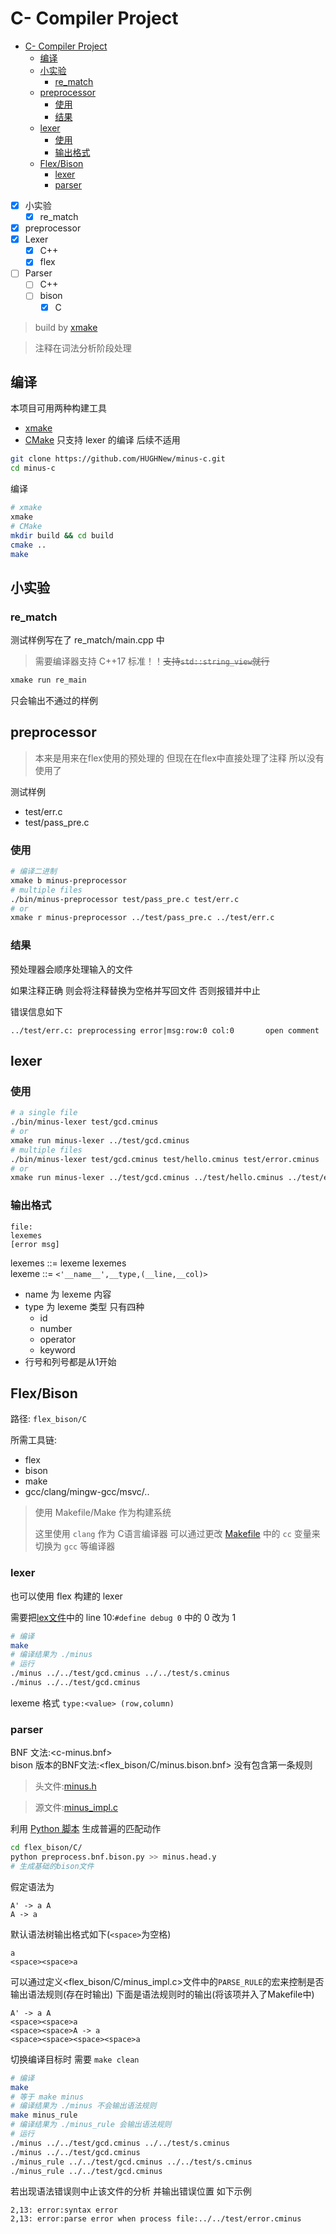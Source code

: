 # C- Compiler Project

- [C- Compiler Project](#c--compiler-project)
  - [编译](#编译)
  - [小实验](#小实验)
    - [re_match](#re_match)
  - [preprocessor](#preprocessor)
    - [使用](#使用)
    - [结果](#结果)
  - [lexer](#lexer)
    - [使用](#使用-1)
    - [输出格式](#输出格式)
  - [Flex/Bison](#flexbison)
    - [lexer](#lexer-1)
    - [parser](#parser)

- [x] 小实验
  - [x] re_match
- [x] preprocessor
- [x] Lexer
  - [x] C++
  - [x] flex
- [ ] Parser
  - [ ] C++
  - [ ] bison
    - [x] C

> build by [xmake](https://github.com/xmake-io/xmake/)

> 注释在词法分析阶段处理

## 编译

本项目可用两种构建工具
- [xmake](https://xmake.io/#/zh-cn/guide/installation)
- [CMake](https://cmake.org/download/) 只支持 lexer 的编译 后续不适用

```bash
git clone https://github.com/HUGHNew/minus-c.git
cd minus-c
```

编译

```bash
# xmake
xmake
# CMake
mkdir build && cd build
cmake ..
make
```

## 小实验

### re_match

测试样例写在了 re_match/main.cpp 中

> 需要编译器支持 C++17 标准！！~~支持`std::string_view`就行~~

```bash
xmake run re_main
```

只会输出不通过的样例

## preprocessor

> 本来是用来在flex使用的预处理的 但现在在flex中直接处理了注释 所以没有使用了

测试样例
- test/err.c
- test/pass_pre.c

### 使用

```bash
# 编译二进制
xmake b minus-preprocessor
# multiple files
./bin/minus-preprocessor test/pass_pre.c test/err.c
# or
xmake r minus-preprocessor ../test/pass_pre.c ../test/err.c
```

### 结果

预处理器会顺序处理输入的文件

如果注释正确 则会将注释替换为空格并写回文件 否则报错并中止

错误信息如下

```
../test/err.c: preprocessing error|msg:row:0 col:0       open comment
```

## lexer

### 使用

```bash
# a single file
./bin/minus-lexer test/gcd.cminus
# or
xmake run minus-lexer ../test/gcd.cminus
# multiple files
./bin/minus-lexer test/gcd.cminus test/hello.cminus test/error.cminus
# or
xmake run minus-lexer ../test/gcd.cminus ../test/hello.cminus ../test/error.cminus
```

### 输出格式

```
file:
lexemes
[error msg]
```
lexemes ::= lexeme lexemes  
lexeme ::= `<'__name__',__type,(__line,__col)>`

- name 为 lexeme 内容
- type 为 lexeme 类型 只有四种
  - id
  - number
  - operator
  - keyword
- 行号和列号都是从1开始


## Flex/Bison

路径: `flex_bison/C`

所需工具链:
- flex
- bison
- make
- gcc/clang/mingw-gcc/msvc/..

> 使用 Makefile/Make 作为构建系统
> 
> 这里使用 `clang` 作为 C语言编译器 可以通过更改 [Makefile](flex_bison/C/Makefile) 中的 `cc` 变量来切换为 `gcc` 等编译器

### lexer

也可以使用 flex 构建的 lexer

需要把[lex文件](flex_bison/C/minus.l)中的 line 10:`#define debug 0` 中的 0 改为 1

```bash
# 编译
make
# 编译结果为 ./minus
# 运行
./minus ../../test/gcd.cminus ../../test/s.cminus
./minus ../../test/gcd.cminus
```
lexeme 格式 `type:<value> (row,column)`

### parser

BNF 文法:<c-minus.bnf>  
bison 版本的BNF文法:<flex_bison/C/minus.bison.bnf> 没有包含第一条规则

> 头文件:[minus.h](flex_bison/C/minus.h)

> 源文件:[minus_impl.c](flex_bison/C/minus_impl.c)

利用 [Python 脚本](flex_bison/C/preprocess.bnf.bison.py) 生成普遍的匹配动作

```bash
cd flex_bison/C/
python preprocess.bnf.bison.py >> minus.head.y
# 生成基础的bison文件
```

假定语法为

```bnf
A' -> a A
A -> a
```

默认语法树输出格式如下(`<space>`为空格)
```bnf
a
<space><space>a
```
可以通过定义<flex_bison/C/minus_impl.c>文件中的`PARSE_RULE`的宏来控制是否输出语法规则(存在时输出) 下面是语法规则时的输出(将该项并入了Makefile中)
```
A' -> a A
<space><space>a
<space><space>A -> a
<space><space><space><space>a
```

切换编译目标时 需要 `make clean`

```bash
# 编译
make
# 等于 make minus
# 编译结果为 ./minus 不会输出语法规则
make minus_rule
# 编译结果为 ./minus_rule 会输出语法规则
# 运行
./minus ../../test/gcd.cminus ../../test/s.cminus
./minus ../../test/gcd.cminus
./minus_rule ../../test/gcd.cminus ../../test/s.cminus
./minus_rule ../../test/gcd.cminus
```

若出现语法错误则中止该文件的分析 并输出错误位置 如下示例
```
2,13: error:syntax error
2,13: error:parse error when process file:../../test/error.cminus
```